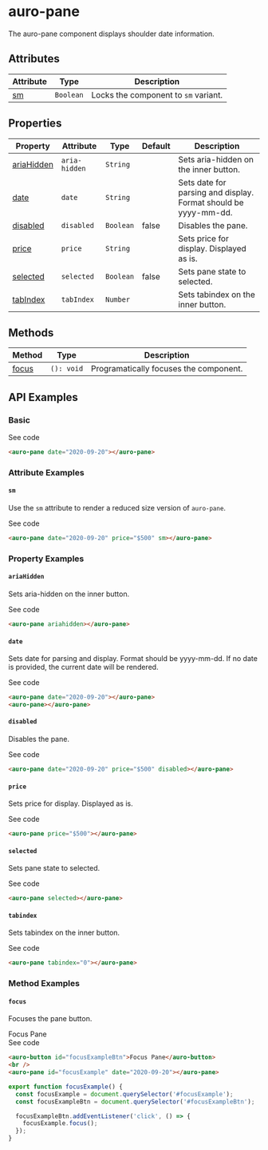 <!-- AURO-GENERATED-CONTENT:START (FILE:src=./../api.md) -->
<!-- The below content is automatically added from ./../api.md -->

# auro-pane

The auro-pane component displays shoulder date information.

## Attributes

| Attribute | Type      | Description                          |
|-----------|-----------|--------------------------------------|
| [sm](#sm)      | `Boolean` | Locks the component to `sm` variant. |

## Properties

| Property     | Attribute     | Type      | Default | Description                                      |
|--------------|---------------|-----------|---------|--------------------------------------------------|
| [ariaHidden](#ariaHidden) | `aria-hidden` | `String`  |         | Sets aria-hidden on the inner button.            |
| [date](#date)       | `date`        | `String`  |         | Sets date for parsing and display. Format should be yyyy-mm-dd. |
| [disabled](#disabled)   | `disabled`    | `Boolean` | false   | Disables the pane.                               |
| [price](#price)      | `price`       | `String`  |         | Sets price for display. Displayed as is.         |
| [selected](#selected)   | `selected`    | `Boolean` | false   | Sets pane state to selected.                     |
| [tabIndex](#tabIndex)   | `tabIndex`    | `Number`  |         | Sets tabindex on the inner button.               |

## Methods

| Method  | Type       | Description                            |
|---------|------------|----------------------------------------|
| [focus](#focus) | `(): void` | Programatically focuses the component. |
<!-- AURO-GENERATED-CONTENT:END -->

## API Examples

### Basic

<div class="exampleWrapper">
  <!-- AURO-GENERATED-CONTENT:START (FILE:src=./../../apiExamples/basicSingle.html) -->
  <!-- The below content is automatically added from ./../../apiExamples/basicSingle.html -->
  <auro-pane date="2020-09-20"></auro-pane>
  <!-- AURO-GENERATED-CONTENT:END -->
</div>
<auro-accordion alignRight>
  <span slot="trigger">See code</span>
<!-- AURO-GENERATED-CONTENT:START (CODE:src=./../../apiExamples/basicSingle.html) -->
<!-- The below code snippet is automatically added from ./../../apiExamples/basicSingle.html -->

```html
<auro-pane date="2020-09-20"></auro-pane>
```
<!-- AURO-GENERATED-CONTENT:END -->
</auro-accordion>

### Attribute Examples

#### <a name="sm"></a>`sm`

Use the `sm` attribute to render a reduced size version of `auro-pane`.

<div class="exampleWrapper">
  <!-- AURO-GENERATED-CONTENT:START (FILE:src=./../../apiExamples/smallSingle.html) -->
  <!-- The below content is automatically added from ./../../apiExamples/smallSingle.html -->
  <auro-pane date="2020-09-20" price="$500" sm></auro-pane>
  <!-- AURO-GENERATED-CONTENT:END -->
</div>
<auro-accordion alignRight>
  <span slot="trigger">See code</span>
<!-- AURO-GENERATED-CONTENT:START (CODE:src=./../../apiExamples/smallSingle.html) -->
<!-- The below code snippet is automatically added from ./../../apiExamples/smallSingle.html -->

```html
<auro-pane date="2020-09-20" price="$500" sm></auro-pane>
```
<!-- AURO-GENERATED-CONTENT:END -->
</auro-accordion>

### Property Examples

#### <a name="ariaHidden"></a>`ariaHidden`

Sets aria-hidden on the inner button.

<div class="exampleWrapper">
  <!-- AURO-GENERATED-CONTENT:START (FILE:src=./../../apiExamples/ariaHidden.html) -->
  <!-- The below content is automatically added from ./../../apiExamples/ariaHidden.html -->
  <auro-pane ariahidden></auro-pane>
  <!-- AURO-GENERATED-CONTENT:END -->
</div>
<auro-accordion alignRight>
  <span slot="trigger">See code</span>
<!-- AURO-GENERATED-CONTENT:START (CODE:src=./../../apiExamples/ariaHidden.html) -->
<!-- The below code snippet is automatically added from ./../../apiExamples/ariaHidden.html -->

```html
<auro-pane ariahidden></auro-pane>
```
<!-- AURO-GENERATED-CONTENT:END -->
</auro-accordion>

#### <a name="date"></a>`date`

Sets date for parsing and display. Format should be yyyy-mm-dd. If no date is provided, the current date will be rendered.

<div class="exampleWrapper">
  <!-- AURO-GENERATED-CONTENT:START (FILE:src=./../../apiExamples/date.html) -->
  <!-- The below content is automatically added from ./../../apiExamples/date.html -->
  <auro-pane date="2020-09-20"></auro-pane>
  <auro-pane></auro-pane>
  <!-- AURO-GENERATED-CONTENT:END -->
</div>
<auro-accordion alignRight>
  <span slot="trigger">See code</span>
<!-- AURO-GENERATED-CONTENT:START (CODE:src=./../../apiExamples/date.html) -->
<!-- The below code snippet is automatically added from ./../../apiExamples/date.html -->

```html
<auro-pane date="2020-09-20"></auro-pane>
<auro-pane></auro-pane>
```
<!-- AURO-GENERATED-CONTENT:END -->
</auro-accordion>

#### <a name="disabled"></a>`disabled`

Disables the pane.

<div class="exampleWrapper">
  <!-- AURO-GENERATED-CONTENT:START (FILE:src=./../../apiExamples/disabled.html) -->
  <!-- The below content is automatically added from ./../../apiExamples/disabled.html -->
  <auro-pane date="2020-09-20" price="$500" disabled></auro-pane>
  <!-- AURO-GENERATED-CONTENT:END -->
</div>
<auro-accordion alignRight>
  <span slot="trigger">See code</span>
<!-- AURO-GENERATED-CONTENT:START (CODE:src=./../../apiExamples/disabled.html) -->
<!-- The below code snippet is automatically added from ./../../apiExamples/disabled.html -->

```html
<auro-pane date="2020-09-20" price="$500" disabled></auro-pane>
```
<!-- AURO-GENERATED-CONTENT:END -->
</auro-accordion>

#### <a name="price"></a>`price`

Sets price for display. Displayed as is.

<div class="exampleWrapper">
  <!-- AURO-GENERATED-CONTENT:START (FILE:src=./../../apiExamples/price.html) -->
  <!-- The below content is automatically added from ./../../apiExamples/price.html -->
  <auro-pane price="$500"></auro-pane>
  <!-- AURO-GENERATED-CONTENT:END -->
</div>
<auro-accordion alignRight>
  <span slot="trigger">See code</span>
<!-- AURO-GENERATED-CONTENT:START (CODE:src=./../../apiExamples/price.html) -->
<!-- The below code snippet is automatically added from ./../../apiExamples/price.html -->

```html
<auro-pane price="$500"></auro-pane>
```
<!-- AURO-GENERATED-CONTENT:END -->
</auro-accordion>

#### <a name="selected"></a>`selected`

Sets pane state to selected.

<div class="exampleWrapper">
  <!-- AURO-GENERATED-CONTENT:START (FILE:src=./../../apiExamples/selected.html) -->
  <!-- The below content is automatically added from ./../../apiExamples/selected.html -->
  <auro-pane selected></auro-pane>
  <!-- AURO-GENERATED-CONTENT:END -->
</div>
<auro-accordion alignRight>
  <span slot="trigger">See code</span>
<!-- AURO-GENERATED-CONTENT:START (CODE:src=./../../apiExamples/selected.html) -->
<!-- The below code snippet is automatically added from ./../../apiExamples/selected.html -->

```html
<auro-pane selected></auro-pane>
```
<!-- AURO-GENERATED-CONTENT:END -->
</auro-accordion>

#### <a name="tabindex"></a>`tabindex`

Sets tabindex on the inner button.

<div class="exampleWrapper">
  <!-- AURO-GENERATED-CONTENT:START (FILE:src=./../../apiExamples/tabindex.html) -->
  <!-- The below content is automatically added from ./../../apiExamples/tabindex.html -->
  <auro-pane tabindex="0"></auro-pane>
  <!-- AURO-GENERATED-CONTENT:END -->
</div>
<auro-accordion alignRight>
  <span slot="trigger">See code</span>
<!-- AURO-GENERATED-CONTENT:START (CODE:src=./../../apiExamples/tabindex.html) -->
<!-- The below code snippet is automatically added from ./../../apiExamples/tabindex.html -->

```html
<auro-pane tabindex="0"></auro-pane>
```
<!-- AURO-GENERATED-CONTENT:END -->
</auro-accordion>
</auro-accordion>

### Method Examples

#### <a name="focus"></a>`focus`

Focuses the pane button.

<div class="exampleWrapper">
  <!-- AURO-GENERATED-CONTENT:START (FILE:src=./../../apiExamples/focus.html) -->
  <!-- The below content is automatically added from ./../../apiExamples/focus.html -->
  <auro-button id="focusExampleBtn">Focus Pane</auro-button>
  <br />
  <auro-pane id="focusExample" date="2020-09-20"></auro-pane>
  <!-- AURO-GENERATED-CONTENT:END -->
</div>
<auro-accordion alignRight>
  <span slot="trigger">See code</span>
<!-- AURO-GENERATED-CONTENT:START (CODE:src=./../../apiExamples/focus.html) -->
<!-- The below code snippet is automatically added from ./../../apiExamples/focus.html -->

```html
<auro-button id="focusExampleBtn">Focus Pane</auro-button>
<br />
<auro-pane id="focusExample" date="2020-09-20"></auro-pane>
```
<!-- AURO-GENERATED-CONTENT:END -->
<!-- AURO-GENERATED-CONTENT:START (CODE:src=./../../apiExamples/focus.js) -->
<!-- The below code snippet is automatically added from ./../../apiExamples/focus.js -->

```js
export function focusExample() {
  const focusExample = document.querySelector('#focusExample');
  const focusExampleBtn = document.querySelector('#focusExampleBtn');

  focusExampleBtn.addEventListener('click', () => {
    focusExample.focus();
  });
}
```
<!-- AURO-GENERATED-CONTENT:END -->
</auro-accordion>
